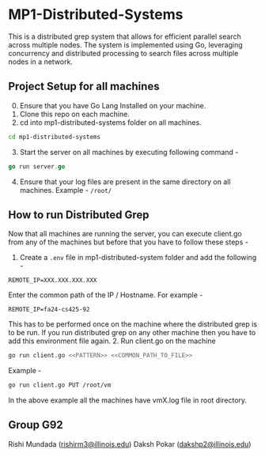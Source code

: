 # MP1-Distributed-Systems

This is a distributed grep system that allows for efficient parallel search across multiple nodes. The system is implemented using Go, leveraging concurrency and distributed processing to search files across multiple nodes in a network.

## Project Setup for all machines

0. Ensure that you have Go Lang Installed on your machine.
1. Clone this repo on each machine.
2. cd into mp1-distributed-systems folder on all machines.
```bash
cd mp1-distributed-systems
```
3. Start the server on all machines by executing following command - 
```go
go run server.go
```
4. Ensure that your log files are present in the same directory on all machines. Example - `/root/`

## How to run Distributed Grep
Now that all machines are running the server, you can execute client.go from any of the machines but before that you have to follow these steps -

1. Create a `.env` file in mp1-distributed-system folder and add the following -
```env
REMOTE_IP=XXX.XXX.XXX.XXX
```
Enter the common path of the IP / Hostname. For example - 
```env
REMOTE_IP=fa24-cs425-92
```
This has to be performed once on the machine where the distributed grep is to be run. If you run distributed grep on any other machine then you have to add this environment file again.
2. Run client.go on the machine
```bash
go run client.go <<PATTERN>> <<COMMON_PATH_TO_FILE>>
```
Example - 
```bash
go run client.go PUT /root/vm
```
In the above example all the machines have vmX.log file in root directory.

## Group G92

Rishi Mundada (rishirm3@illinois.edu)
Daksh Pokar (dakshp2@illinois.edu)